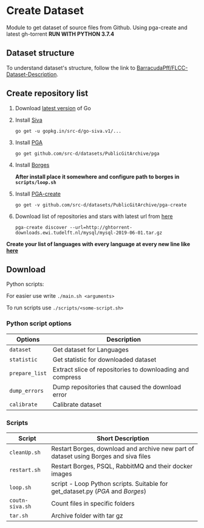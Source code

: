 # Create Dataset

Module to get dataset of source files from Github.
Using pga-create and latest gh-torrent
**RUN WITH PYTHON 3.7.4**

## Dataset structure

To understand dataset's structure, follow the link to [BarracudaPff/FLCC-Dataset-Description](https://github.com/BarracudaPff/FLCC-Dataset-Description).


## Create repository list

1. Download [latest version](https://golang.org/doc/install) of Go

2. Install [Siva](https://github.com/src-d/go-siva)

    `go get -u gopkg.in/src-d/go-siva.v1/...`
3. Install [PGA](https://github.com/src-d/datasets/tree/master/PublicGitArchive/pga)

    `go get github.com/src-d/datasets/PublicGitArchive/pga`
3. Install [Borges](https://github.com/src-d/borges/releases)

    **After install place it somewhere and configure path to borges in `scripts/loop.sh`** 
   
4. Install [PGA-create](https://github.com/src-d/datasets/blob/master/PublicGitArchive/pga-create/README.md)

    `go get -v github.com/src-d/datasets/PublicGitArchive/pga-create`    
5. Download list of repositories and stars with latest url from [here](http://ghtorrent-downloads.ewi.tudelft.nl/mysql/.)
    
    `pga-create discover --url=http://ghtorrent-downloads.ewi.tudelft.nl/mysql/mysql-2019-06-01.tar.gz`

**Create your list of languages with every language at every new line like [here](https://github.com/BarracudaPff/FLCC-Dataset-Description/blob/master/languages.txt)**

## Download 

Python scripts:

For easier use write `./main.sh <arguments>`

To run scripts use `./scripts/<some-script.sh>`

### Python script options
| Options           | Description                                                   |
| ----------------- | ------------------------------------------------------------- |
| `dataset`         | Get dataset for Languages                                     |
| `statistic`       | Get statistic for downloaded dataset                          |
| `prepare_list`    | Extract slice of repositories to downloading and compress     |
| `dump_errors`     | Dump repositories that caused the download error              |
| `calibrate`       | Calibrate dataset                                             |

### Scripts
| Script            | Short Description                                                                           |
| ----------------- | ------------------------------------------------------------------------------------- |
| `cleanUp.sh`      | Restart Borges, download and archive new part of dataset using Borges and siva files  |
| `restart.sh`      | Restart Borges, PSQL, RabbitMQ and their docker images                                |
| `loop.sh`         | script - Loop Python scripts. Suitable for get_dataset.py (*PGA* and *Borges*)        |
| `coutn-siva.sh`   | Count files in specific folders                                                       |
| `tar.sh`          | Archive folder with tar gz                                                            |
